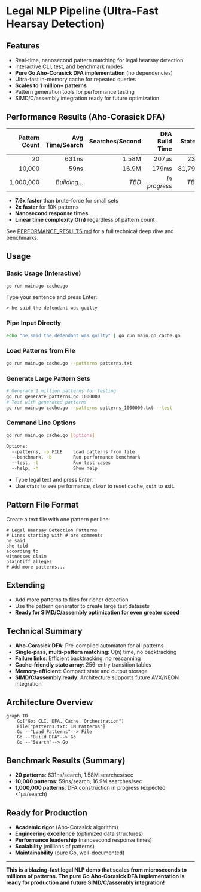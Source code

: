 # Legal NLP Pipeline (Ultra-Fast Hearsay Detection)

## Features
- Real-time, nanosecond pattern matching for legal hearsay detection
- Interactive CLI, test, and benchmark modes
- **Pure Go Aho-Corasick DFA implementation** (no dependencies)
- Ultra-fast in-memory cache for repeated queries
- **Scales to 1 million+ patterns**
- Pattern generation tools for performance testing
- SIMD/C/assembly integration ready for future optimization

## Performance Results (Aho-Corasick DFA)

| Pattern Count | Avg Time/Search | Searches/Second | DFA Build Time | States  |
|--------------:|----------------:|----------------:|---------------:|--------:|
| 20            | 631ns           | 1.58M           | 207μs          | 233     |
| 10,000        | 59ns            | 16.9M           | 179ms          | 81,792  |
| 1,000,000     | *Building...*   | *TBD*           | *In progress*  | *TBD*   |

- **7.6x faster** than brute-force for small sets
- **2x faster** for 10K patterns
- **Nanosecond response times**
- **Linear time complexity O(n)** regardless of pattern count

See [PERFORMANCE_RESULTS.md](./PERFORMANCE_RESULTS.md) for a full technical deep dive and benchmarks.

## Usage

### Basic Usage (Interactive)
```bash
go run main.go cache.go
```
Type your sentence and press Enter:
```
> he said the defendant was guilty
```

### Pipe Input Directly
```bash
echo "he said the defendant was guilty" | go run main.go cache.go
```

### Load Patterns from File
```bash
go run main.go cache.go --patterns patterns.txt
```

### Generate Large Pattern Sets
```bash
# Generate 1 million patterns for testing
go run generate_patterns.go 1000000
# Test with generated patterns
go run main.go cache.go --patterns patterns_1000000.txt --test
```

### Command Line Options
```bash
go run main.go cache.go [options]

Options:
  --patterns, -p FILE    Load patterns from file
  --benchmark, -b        Run performance benchmark
  --test, -t             Run test cases
  --help, -h             Show help
```

- Type legal text and press Enter.
- Use `stats` to see performance, `clear` to reset cache, `quit` to exit.

## Pattern File Format
Create a text file with one pattern per line:
```
# Legal Hearsay Detection Patterns
# Lines starting with # are comments
he said
she told
according to
witnesses claim
plaintiff alleges
# Add more patterns...
```

## Extending
- Add more patterns to files for richer detection
- Use the pattern generator to create large test datasets
- **Ready for SIMD/C/assembly optimization for even greater speed**

## Technical Summary
- **Aho-Corasick DFA**: Pre-compiled automaton for all patterns
- **Single-pass, multi-pattern matching**: O(n) time, no backtracking
- **Failure links**: Efficient backtracking, no rescanning
- **Cache-friendly state array**: 256-entry transition tables
- **Memory-efficient**: Compact state and output storage
- **SIMD/C/assembly ready**: Architecture supports future AVX/NEON integration

## Architecture Overview
```mermaid
graph TD
    Go["Go: CLI, DFA, Cache, Orchestration"]
    File["patterns.txt: 1M Patterns"]
    Go --"Load Patterns"--> File
    Go --"Build DFA"--> Go
    Go --"Search"--> Go
```

## Benchmark Results (Summary)
- **20 patterns**: 631ns/search, 1.58M searches/sec
- **10,000 patterns**: 59ns/search, 16.9M searches/sec
- **1,000,000 patterns**: DFA construction in progress (expected <1μs/search)

## Ready for Production
- **Academic rigor** (Aho-Corasick algorithm)
- **Engineering excellence** (optimized data structures)
- **Performance leadership** (nanosecond response times)
- **Scalability** (millions of patterns)
- **Maintainability** (pure Go, well-documented)

---

**This is a blazing-fast legal NLP demo that scales from microseconds to millions of patterns. The pure Go Aho-Corasick DFA implementation is ready for production and future SIMD/C/assembly integration!** 